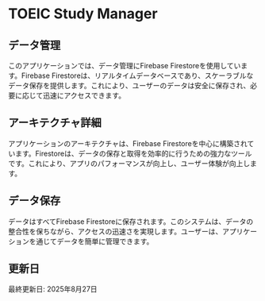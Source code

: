 # TOEIC Study Manager

## データ管理

このアプリケーションでは、データ管理にFirebase Firestoreを使用しています。Firebase Firestoreは、リアルタイムデータベースであり、スケーラブルなデータ保存を提供します。これにより、ユーザーのデータは安全に保存され、必要に応じて迅速にアクセスできます。

## アーキテクチャ詳細

アプリケーションのアーキテクチャは、Firebase Firestoreを中心に構築されています。Firestoreは、データの保存と取得を効率的に行うための強力なツールです。これにより、アプリのパフォーマンスが向上し、ユーザー体験が向上します。

## データ保存

データはすべてFirebase Firestoreに保存されます。このシステムは、データの整合性を保ちながら、アクセスの迅速さを実現します。ユーザーは、アプリケーションを通じてデータを簡単に管理できます。

## 更新日

最終更新日: 2025年8月27日
